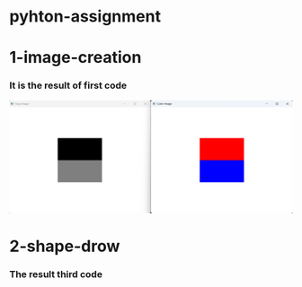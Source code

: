 # pyhton-assignment

# 1-image-creation
### It is the result of first code
![Reference Image ](/images/image-creation.png)




# 2-shape-drow
### The result third code 



